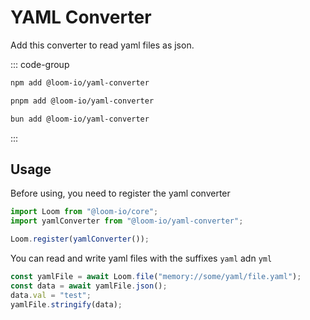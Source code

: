 ---
---

# YAML Converter

Add this converter to read yaml files as json.

::: code-group

```sh [npm]
npm add @loom-io/yaml-converter
```

```sh [pnpm]
pnpm add @loom-io/yaml-converter
```

```sh [bun]
bun add @loom-io/yaml-converter
```

:::

## Usage

Before using, you need to register the yaml converter

```ts
import Loom from "@loom-io/core";
import yamlConverter from "@loom-io/yaml-converter";

Loom.register(yamlConverter());
```

You can read and write yaml files with the suffixes `yaml` adn `yml`

```ts
const yamlFile = await Loom.file("memory://some/yaml/file.yaml");
const data = await yamlFile.json();
data.val = "test";
yamlFile.stringify(data);
```
